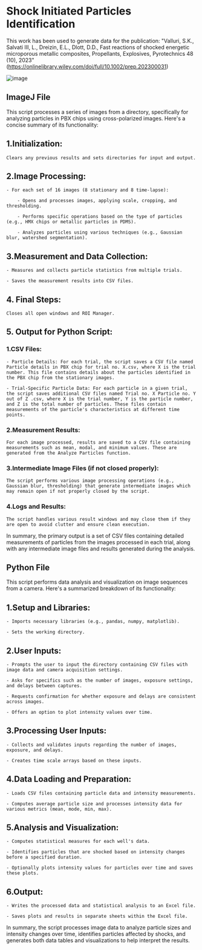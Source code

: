 # Shock Initiated Particles Identification #

This work has been used to generate data for the publication: "Valluri, S.K., Salvati III, L., Dreizin, E.L., Dlott, D.D., Fast reactions of shocked energetic microporous metallic composites, Propellants, Explosives, Pyrotechnics 48 (10), 2023"
(https://onlinelibrary.wiley.com/doi/full/10.1002/prep.202300031)

![image](https://github.com/user-attachments/assets/061e69fd-ecd6-419f-b158-f604f5ce1b12)


## ImageJ File ##
This script processes a series of images from a directory, specifically for analyzing particles in PBX chips using cross-polarized images. Here's a concise summary of its functionality:

## 1.Initialization: ##

    Clears any previous results and sets directories for input and output.
    
## 2.Image Processing: ##

    - For each set of 16 images (8 stationary and 8 time-lapse):
    
        - Opens and processes images, applying scale, cropping, and thresholding.
        
        - Performs specific operations based on the type of particles (e.g., HMX chips or metallic particles in PDMS).
        
        - Analyzes particles using various techniques (e.g., Gaussian blur, watershed segmentation).
        
## 3.Measurement and Data Collection: ##

    - Measures and collects particle statistics from multiple trials.
    
    - Saves the measurement results into CSV files.
    
## 4. Final Steps: ##

    Closes all open windows and ROI Manager.

## 5. Output for Python Script: ##
### 1.CSV Files: ###

    - Particle Details: For each trial, the script saves a CSV file named Particle details in PBX chip for trial no. X.csv, where X is the trial number. This file contains details about the particles identified in the PBX chip from the stationary images.
    
    - Trial-Specific Particle Data: For each particle in a given trial, the script saves additional CSV files named Trial no. X Particle no. Y out of Z .csv, where X is the trial number, Y is the particle number, and Z is the total number of particles. These files contain measurements of the particle's characteristics at different time points.
    
### 2.Measurement Results: ###

    For each image processed, results are saved to a CSV file containing measurements such as mean, modal, and minimum values. These are generated from the Analyze Particles function.
    
### 3.Intermediate Image Files (if not closed properly): ###

    The script performs various image processing operations (e.g., Gaussian blur, thresholding) that generate intermediate images which may remain open if not properly closed by the script.
    
### 4.Logs and Results: ###

    The script handles various result windows and may close them if they are open to avoid clutter and ensure clean execution.
    
In summary, the primary output is a set of CSV files containing detailed measurements of particles from the images processed in each trial, along with any intermediate image files and results generated during the analysis.

## Python File ##
This script performs data analysis and visualization on image sequences from a camera. Here's a summarized breakdown of its functionality:

## 1.Setup and Libraries: ##

    - Imports necessary libraries (e.g., pandas, numpy, matplotlib).
    
    - Sets the working directory.
    
## 2.User Inputs: ##

    - Prompts the user to input the directory containing CSV files with image data and camera acquisition settings.
    
    - Asks for specifics such as the number of images, exposure settings, and delays between captures.
    
    - Requests confirmation for whether exposure and delays are consistent across images.
    
    - Offers an option to plot intensity values over time.
    
## 3.Processing User Inputs: ##

    - Collects and validates inputs regarding the number of images, exposure, and delays.
    
    - Creates time scale arrays based on these inputs.
    
## 4.Data Loading and Preparation: ##

    - Loads CSV files containing particle data and intensity measurements.
    
    - Computes average particle size and processes intensity data for various metrics (mean, mode, min, max).
    
## 5.Analysis and Visualization: ##

    - Computes statistical measures for each well's data.
    
    - Identifies particles that are shocked based on intensity changes before a specified duration.
    
    - Optionally plots intensity values for particles over time and saves these plots.
    
## 6.Output: ##

    - Writes the processed data and statistical analysis to an Excel file.
    
    - Saves plots and results in separate sheets within the Excel file.
    
In summary, the script processes image data to analyze particle sizes and intensity changes over time, identifies particles affected by shocks, and generates both data tables and visualizations to help interpret the results.
